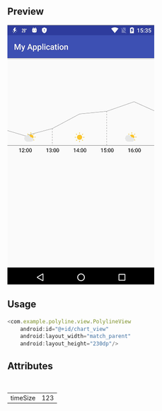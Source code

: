 ## Preview
![image](https://github.com/1325679717/PolylineView/blob/master/gif/polyline.gif) 
## Usage


```javascript
<com.example.polyline.view.PolylineView
    android:id="@+id/chart_view"
    android:layout_width="match_parent"
    android:layout_height="230dp"/>

```
## Attributes
<table>
    <tr>
        <td>timeSize</td>
        <td>123</td>
    </tr>
</table>
